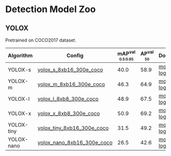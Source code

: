 # Detection Model Zoo

## YOLOX

Pretrained on COCO2017 dataset.

| Algorithm  | Config                                                       | mAP<sup>val<br/><sub>0.5:0.95</sub> | AP<sup>val<br/><sub>50</sub> | Download                                                     |
| ---------- | ------------------------------------------------------------ | ------------------------ | --------------- | ------------------------------------------------------------ |
| YOLOX-s    | [yolox_s_8xb16_300e_coco](../../configs/detection/yolox/yolox_s_8xb16_300e_coco.py) | 40.0                   | 58.9          | [model](http://pai-vision-data-hz.oss-cn-zhangjiakou.aliyuncs.com/EasyCV/modelzoo/detection/yolox_s_bs16_lr002/epoch_300.pth) - [log](http://pai-vision-data-hz.oss-cn-zhangjiakou.aliyuncs.com/EasyCV/modelzoo/detection/yolox_s_bs16_lr002/log.txt) |
| YOLOX-m    | [yolox_m_8xb16_300e_coco](../../configs/detection/yolox/yolox_m_8xb16_300e_coco.py) | 46.3                   | 64.9          | [model](http://pai-vision-data-hz.oss-cn-zhangjiakou.aliyuncs.com/EasyCV/modelzoo/detection/yolox_m_bs16_lr002/epoch_300.pth) - [log](http://pai-vision-data-hz.oss-cn-zhangjiakou.aliyuncs.com/EasyCV/modelzoo/detection/yolox_m_bs16_lr002/log.txt) |
| YOLOX-l    | [yolox_l_8xb8_300e_coco](../../configs/detection/yolox/yolox_m_8xb8_300e_coco.py) | 48.9                  | 67.5        | [model](http://pai-vision-data-hz.oss-cn-zhangjiakou.aliyuncs.com/EasyCV/modelzoo/detection/yolox_l_bs8_lr001/epoch_290.pth) - [log](http://pai-vision-data-hz.oss-cn-zhangjiakou.aliyuncs.com/EasyCV/modelzoo/detection/yolox_l_bs8_lr001/log.txt) |
| YOLOX-x    | [yolox_x_8xb8_300e_coco](../../configs/detection/yolox/yolox_x_8xb8_300e_coco.py) | 50.9                   | 69.2          | [model](http://pai-vision-data-hz.oss-cn-zhangjiakou.aliyuncs.com/EasyCV/modelzoo/detection/yolox_x_bs8_lr001/epoch_290.pth) - [log](http://pai-vision-data-hz.oss-cn-zhangjiakou.aliyuncs.com/EasyCV/modelzoo/detection/yolox_x_bs8_lr001/log.txt) |
| YOLOX-tiny | [yolox_tiny_8xb16_300e_coco](../../configs/detection/yolox/yolox_tiny_8xb16_300e_coco.py) | 31.5                   | 49.2          | [model](http://pai-vision-data-hz.oss-cn-zhangjiakou.aliyuncs.com/EasyCV/modelzoo/detection/yolox_tiny_bs16_lr002/epoch_300.pth) - [log](http://pai-vision-data-hz.oss-cn-zhangjiakou.aliyuncs.com/EasyCV/modelzoo/detection/yolox_tiny_bs16_lr002/log.txt) |
| YOLOX-nano | [yolox_nano_8xb16_300e_coco](../../configs/detection/yolox/yolox_tiny_8xb16_300e_coco.py) | 26.5                   | 42.6          | [model](http://pai-vision-data-hz.oss-cn-zhangjiakou.aliyuncs.com/EasyCV/modelzoo/detection/yolox_nano_bs16_lr002/epoch_300.pth) - [log](http://pai-vision-data-hz.oss-cn-zhangjiakou.aliyuncs.com/EasyCV/modelzoo/detection/yolox_nano_bs16_lr002/log.txt) |
